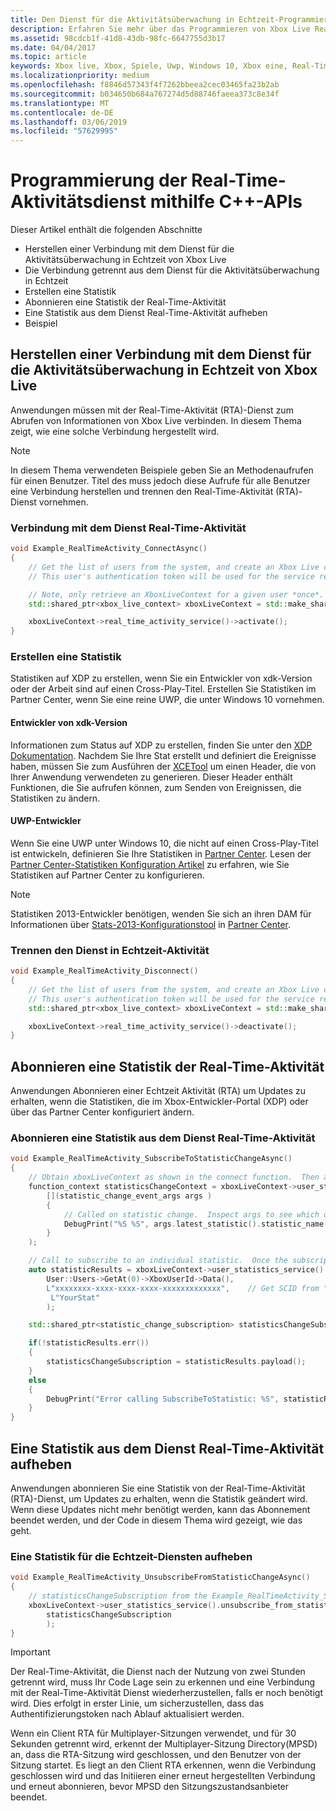 ```yaml
---
title: Den Dienst für die Aktivitätsüberwachung in Echtzeit-Programmierung
description: Erfahren Sie mehr über das Programmieren von Xbox Live Real-Time-Aktivität-Dienst mit der C++-APIs.
ms.assetid: 98cdcb1f-41d8-43db-98fc-6647755d3b17
ms.date: 04/04/2017
ms.topic: article
keywords: Xbox live, Xbox, Spiele, Uwp, Windows 10, Xbox eine, Real-Time-Aktivität
ms.localizationpriority: medium
ms.openlocfilehash: f8846d57343f4f7262bbeea2cec03465fa23b2ab
ms.sourcegitcommit: b034650b684a767274d5d88746faeea373c8e34f
ms.translationtype: MT
ms.contentlocale: de-DE
ms.lasthandoff: 03/06/2019
ms.locfileid: "57629995"
---
```

# <a name="programming-the-real-time-activity-service-using-c-apis"></a>Programmierung der Real-Time-Aktivitätsdienst mithilfe C++-APIs

Dieser Artikel enthält die folgenden Abschnitte

* Herstellen einer Verbindung mit dem Dienst für die Aktivitätsüberwachung in Echtzeit von Xbox Live
* Die Verbindung getrennt aus dem Dienst für die Aktivitätsüberwachung in Echtzeit
* Erstellen eine Statistik
* Abonnieren eine Statistik der Real-Time-Aktivität
* Eine Statistik aus dem Dienst Real-Time-Aktivität aufheben
* Beispiel

## <a name="connecting-to-the-real-time-activity-service-from-xbox-live"></a>Herstellen einer Verbindung mit dem Dienst für die Aktivitätsüberwachung in Echtzeit von Xbox Live

Anwendungen müssen mit der Real-Time-Aktivität (RTA)-Dienst zum Abrufen von Informationen von Xbox Live verbinden. In diesem Thema zeigt, wie eine solche Verbindung hergestellt wird.

> [!NOTE]
> In diesem Thema verwendeten Beispiele geben Sie an Methodenaufrufen für einen Benutzer. Titel des muss jedoch diese Aufrufe für alle Benutzer eine Verbindung herstellen und trennen den Real-Time-Aktivität (RTA)-Dienst vornehmen.

### <a name="connecting-to-the-real-time-activity-service"></a>Verbindung mit dem Dienst Real-Time-Aktivität

```cpp
void Example_RealTimeActivity_ConnectAsync()
{
    // Get the list of users from the system, and create an Xbox Live context from the first.
    // This user's authentication token will be used for the service requests.

    // Note, only retrieve an XboxLiveContext for a given user *once*.  Otherwise you may encounter unpredictable behavior.
    std::shared_ptr<xbox_live_context> xboxLiveContext = std::make_shared<xbox_live_context>(User::Users->GetAt(0));

    xboxLiveContext->real_time_activity_service()->activate();
}
```

### <a name="creating-a-statistic"></a>Erstellen eine Statistik

Statistiken auf XDP zu erstellen, wenn Sie ein Entwickler von xdk-Version oder der Arbeit sind auf einen Cross-Play-Titel.  Erstellen Sie Statistiken im Partner Center, wenn Sie eine reine UWP, die unter Windows 10 vornehmen.

#### <a name="xdk-developers"></a>Entwickler von xdk-Version

Informationen zum Status auf XDP zu erstellen, finden Sie unter den [XDP Dokumentation](https://developer.xboxlive.com/en-us/xdphelp/development/xdpdocs/Pages/setting_up_service_configuration_10_27_15_a.aspx#events).  Nachdem Sie Ihre Stat erstellt und definiert die Ereignisse haben, müssen Sie zum Ausführen der [XCETool](https://developer.xboxlive.com/en-us/platform/development/documentation/software/Pages/atoc_xce_jun15.aspx) um einen Header, die von Ihrer Anwendung verwendeten zu generieren.  Dieser Header enthält Funktionen, die Sie aufrufen können, zum Senden von Ereignissen, die Statistiken zu ändern.

#### <a name="uwp-developers"></a>UWP-Entwickler

Wenn Sie eine UWP unter Windows 10, die nicht auf einen Cross-Play-Titel ist entwickeln, definieren Sie Ihre Statistiken in [Partner Center](https://partner.microsoft.com/dashboard). Lesen der [Partner Center-Statistiken Konfiguration Artikel](../leaderboards-and-stats-2017/player-stats-configure-2017.md) zu erfahren, wie Sie Statistiken auf Partner Center zu konfigurieren.

> [!NOTE]
> Statistiken 2013-Entwickler benötigen, wenden Sie sich an ihren DAM für Informationen über [Stats-2013-Konfigurationstool](https://developer.microsoft.com/en-us/games/xbox/docs/xdk/windows-configure-stats-2013) in [Partner Center](https://partner.microsoft.com/dashboard).

### <a name="disconnecting-from-the-real-time-activity-service"></a>Trennen den Dienst in Echtzeit-Aktivität

```cpp
void Example_RealTimeActivity_Disconnect()
{
    // Get the list of users from the system, and create an Xbox Live context from the first.
    // This user's authentication token will be used for the service requests.
    std::shared_ptr<xbox_live_context> xboxLiveContext = std::make_shared<xbox_live_context>(User::Users->GetAt(0));

    xboxLiveContext->real_time_activity_service()->deactivate();
}
```

## <a name="subscribing-to-a-statistic-from-the-real-time-activity"></a>Abonnieren eine Statistik der Real-Time-Aktivität

Anwendungen Abonnieren einer Echtzeit Aktivität (RTA) um Updates zu erhalten, wenn die Statistiken, die im Xbox-Entwickler-Portal (XDP) oder über das Partner Center konfiguriert ändern.

### <a name="subscribing-to-a-statistic-from-the-real-time-activity-service"></a>Abonnieren eine Statistik aus dem Dienst Real-Time-Aktivität

```cpp
void Example_RealTimeActivity_SubscribeToStatisticChangeAsync()
{
    // Obtain xboxLiveContext as shown in the connect function.  Then add a handler to be called on statistic changes.
    function_context statisticsChangeContext = xboxLiveContext->user_statistics_service().add_statistic_changed_handler(
        [](statistic_change_event_args args )
        {
            // Called on statistic change.  Inspect args to see which one.
            DebugPrint("%S %S", args.latest_statistic().statistic_name().c_str(), args.latest_statistic().value().c_str());
        }
    );

    // Call to subscribe to an individual statistic.  Once the subscription is complete, the handler will be called with the initial value of the statistic.
    auto statisticResults = xboxLiveContext->user_statistics_service().subscribe_to_statistic_change(
        User::Users->GetAt(0)->XboxUserId->Data(),
        L"xxxxxxxx-xxxx-xxxx-xxxx-xxxxxxxxxxxxx",    // Get SCID from "Product Details" page in XDP or the Xbox Live Setup page in Partner Center
         L"YourStat"
        );

    std::shared_ptr<statistic_change_subscription> statisticsChangeSubscription;

    if(!statisticResults.err())
    {
        statisticsChangeSubscription = statisticResults.payload();
    }
    else
    {
        DebugPrint("Error calling SubscribeToStatistic: %S", statisticResults.err_message().c_str());
    }
}
```

## <a name="unsubscribing-from-a-statistic-from-the-real-time-activity-service"></a>Eine Statistik aus dem Dienst Real-Time-Aktivität aufheben

Anwendungen abonnieren Sie eine Statistik von der Real-Time-Aktivität (RTA)-Dienst, um Updates zu erhalten, wenn die Statistik geändert wird. Wenn diese Updates nicht mehr benötigt werden, kann das Abonnement beendet werden, und der Code in diesem Thema wird gezeigt, wie das geht.

### <a name="unsubscribing-from-a-real-time-services-statistic"></a>Eine Statistik für die Echtzeit-Diensten aufheben

```cpp
void Example_RealTimeActivity_UnsubscribeFromStatisticChangeAsync()
{
    // statisticsChangeSubscription from the Example_RealTimeActivity_SubscribeToStatisticChangeAsync function.
    xboxLiveContext->user_statistics_service().unsubscribe_from_statistic_change(
        statisticsChangeSubscription
        );
}
```

> [!IMPORTANT]
> Der Real-Time-Aktivität, die Dienst nach der Nutzung von zwei Stunden getrennt wird, muss Ihr Code Lage sein zu erkennen und eine Verbindung mit der Real-Time-Aktivität Dienst wiederherzustellen, falls er noch benötigt wird. Dies erfolgt in erster Linie, um sicherzustellen, dass das Authentifizierungstoken nach Ablauf aktualisiert werden.
> 
> Wenn ein Client RTA für Multiplayer-Sitzungen verwendet, und für 30 Sekunden getrennt wird, erkennt der Multiplayer-Sitzung Directory(MPSD) an, dass die RTA-Sitzung wird geschlossen, und den Benutzer von der Sitzung startet. Es liegt an den Client RTA erkennen, wenn die Verbindung geschlossen wird und das Initiieren einer erneut hergestellten Verbindung und erneut abonnieren, bevor MPSD den Sitzungszustandsanbieter beendet.